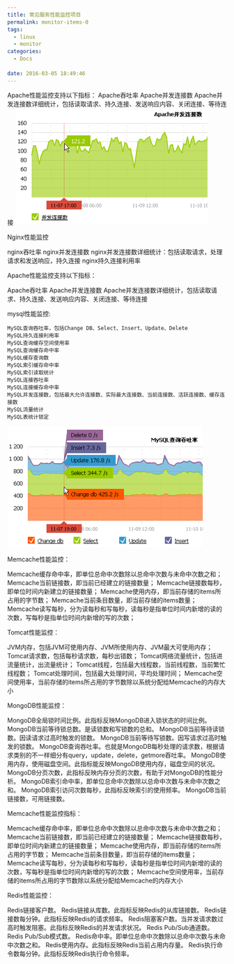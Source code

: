 ```yaml
---
title: 常见服务性能监控项目
permalink: monitor-items-0
tags:
  - linux
  - monitor
categories:
  - Docs

date: 2016-03-05 18:49:46
---
```


Apache性能监控支持以下指标：
Apache吞吐率
Apache并发连接数
Apache并发连接数详细统计，包括读取请求、持久连接、发送响应内容、关闭连接、等待连接
![apache_1](../s/03/apache_1.png)


Nginx性能监控

nginx吞吐率
nginx并发连接数
nginx并发连接数详细统计：包括读取请求，处理请求和发送响应，持久连接
nginx持久连接利用率

Apache性能监控支持以下指标：

Apache吞吐率
Apache并发连接数
Apache并发连接数详细统计，包括读取请求、持久连接、发送响应内容、关闭连接、等待连接

mysql性能监控:

	MySQL查询吞吐率，包括Change DB、Select、Insert、Update、Delete
	MySQL持久连接利用率
	MySQL查询缓存空间使用率
	MySQL查询缓存命中率
	MySQL缓存查询数
	MySQL索引缓存命中率
	MySQL索引读取统计
	MySQL连接吞吐率
	MySQL连接缓存命中率
	MySQL并发连接数，包括最大允许连接数、实际最大连接数、当前连接数、活跃连接数、缓存连接数
	MySQL流量统计
	MySQL表统计锁定
![mysql_1](../s/03/mysql_1.png)

Memcache性能监控：

Memcache缓存命中率，即单位总命中次数除以总命中次数与未命中次数之和；
Memcache当前链接数，即当前已经建立的链接数量；
Memcache链接数每秒，即单位时间内新建立的链接数量；
Memcache使用内存，即当前存储的items所占用的字节数；
Memcache当前条目数量，即当前存储的items数量；
Memcache读写每秒，分为读每秒和写每秒，读每秒是指单位时间内新增的读的次数，写每秒是指单位时间内新增的写的次数；

Tomcat性能监控：

JVM内存，包括JVM可使用内存、JVM所使用内存、JVM最大可使用内存；
Tomcat请求数，包括每秒请求数，每秒出错数；
Tomcat网络流量统计，包括进流量统计，出流量统计；
Tomcat线程，包括最大线程数，当前线程数，当前繁忙线程数；
Tomcat处理时间，包括最大处理时间，平均处理时间；
Memcache空间使用率，当前存储的items所占用的字节数除以系统分配给Memcache的内存大小

MongoDB性能监控：

MongoDB全局锁时间比例。此指标反映MongoDB进入锁状态的时间比例。
MongoDB当前等待锁总数。是读锁数和写锁数的总和。
MongoDB当前等待读锁数。因读请求过高时触发的锁数。
MongoDB当前等待写锁数。因写请求过高时触发的锁数。
MongoDB查询吞吐率。也就是MongoDB每秒处理的请求数，根据请求类别的不一样细分有query，update，delete，getmore吞吐率。
MongoDB使用内存，使用磁盘空间。此指标能反映MongoDB使用内存，磁盘空间的状况。
MongoDB分页次数，此指标反映内存分页的次数，有助于对MongoDB的性能分析。
MongoDB索引命中率，即单位总命中次数除以总命中次数与未命中次数之和。
MongoDB索引访问次数每秒，此指标反映索引的使用频率。
MongoDB当前链接数，可用链接数。

Memcache性能监控指标：

Memcache缓存命中率，即单位总命中次数除以总命中次数与未命中次数之和；
Memcache当前链接数，即当前已经建立的链接数量；
Memcache链接数每秒，即单位时间内新建立的链接数量；
Memcache使用内存，即当前存储的items所占用的字节数；
Memcache当前条目数量，即当前存储的items数量；
Memcache读写每秒，分为读每秒和写每秒，读每秒是指单位时间内新增的读的次数，写每秒是指单位时间内新增的写的次数；
Memcache空间使用率，当前存储的items所占用的字节数除以系统分配给Memcache的内存大小

Redis性能监控：

Redis链接客户数。
Redis链接从库数。此指标反映Redis的从库链接数。
Redis链接数每分钟。此指标反映Redis的请求频率。
Redis阻塞客户数。当并发请求数过高时触发阻塞。此指标反映Redis的并发请求状况。
Redis Pub/Sub通道数。
Redis Pub/Sub模式数。
Redis命中率。即单位总命中次数除以总命中次数与未命中次数之和。
Redis使用内存。此指标反映Redis当前占用内存量。
Redis执行命令数每分钟。此指标反映Redis执行命令频率。
